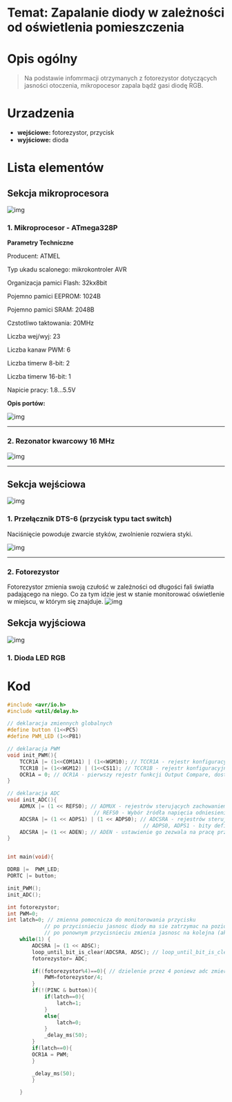 # Temat: Zapalanie diody w zależności od oświetlenia pomieszczenia
# Opis ogólny
>Na podstawie infomrmacji otrzymanych z fotorezystor dotyczących jasności otoczenia, mikropocesor zapala bądź gasi diodę RGB.
# Urzadzenia
- **wejściowe:** fotorezystor, przycisk
- **wyjściowe:** dioda

# Lista elementów
## Sekcja mikroprocesora
![img](zdjecia/sekcja_mikro.png)
### 1.  Mikroprocesor - ATmega328P

<b>Parametry Techniczne</b>

Producent: ATMEL

Typ ukadu scalonego: mikrokontroler AVR

Organizacja pamici Flash: 32kx8bit

Pojemno pamici EEPROM: 1024B

Pojemno pamici SRAM: 2048B

Czstotliwo taktowania: 20MHz

Liczba wej/wyj:	23 

Liczba kanaw PWM: 6 

Liczba timerw 8-bit: 2 

Liczba timerw 16-bit: 1 

Napicie pracy: 1.8...5.5V

<b>Opis portów:</b>


![img](zdjecia/mikroprocesor.png)
***

### 2.  Rezonator kwarcowy 16 MHz
![img](zdjecia/kwarc.png)
***
## Sekcja wejściowa
![img](zdjecia/sekcja_wejscie.png)
### 1.  Przełącznik DTS-6 (przycisk typu tact switch)
Naciśnięcie powoduje zwarcie styków, zwolnienie rozwiera styki.

![img](zdjecia/przycisk.png)
***
### 2.  Fotorezystor
Fotorezystor zmienia swoją czułość w zależności od długości fali światła padającego na niego. Co za tym idzie jest w stanie monitorować oświetlenie w miejscu, w którym się znajduje.
![img](zdjecia/fotorezystor.png)
## Sekcja wyjściowa
![img](zdjecia/sekcja_wyjscie.png)
### 1.  Dioda LED RGB
# Kod
```cpp
#include <avr/io.h>
#include <util/delay.h>

// deklaracja zmiennych globalnych
#define button (1<<PC5)
#define PWM_LED (1<<PB1)

// deklaracja PWM
void init_PWM(){
	TCCR1A |= (1<<COM1A1) | (1<<WGM10); // TCCR1A - rejestr konfiguracyjny A
	TCCR1B |= (1<<WGM12) | (1<<CS11); // TCCR1B - rejestr konfiguracyjny B
	OCR1A = 0; // OCR1A - pierwszy rejestr funkcji Output Compare, dostępny 8-bitowo
}

// deklaracja ADC
void init_ADC(){
	ADMUX |= (1 << REFS0); // ADMUX - rejestrów sterujących zachowaniem się przetwornika
							// REFS0 - Wybór źródła napięcia odniesienia
	ADCSRA |= (1 << ADPS1) | (1 << ADPS0); // ADCSRA - rejestrów sterujących zachowaniem się przetwornika
											// ADPS0, ADPS1 - bity definujące pożądaną relację między częstotliwością zegara sytemowego
	ADCSRA |= (1 << ADEN); // ADEN - ustawienie go zezwala na pracę przetwornika, a wyzerowanie wyłącza go. Wyłączenie ADC podczas wykonywania konwersji przerywa ją.
}


int main(void){

DDRB |=  PWM_LED;
PORTC |= button;

init_PWM();
init_ADC();

int fotorezystor;
int PWM=0;
int latch=0; // zmienna pomocnicza do monitorowania przycisku
            // po przycisnieciu jasnosc diody ma sie zatrzymac na poziomie jasnosci oswietlenia
            // po ponownym przycisnieciu zmienia jasnosc na kolejna (aktualna) jasnosc
    while(1) {
		ADCSRA |= (1 << ADSC);
		loop_until_bit_is_clear(ADCSRA, ADSC); // loop_until_bit_is_clear - pętla oczekiwania na oczekiwanie na zgaszenie (0) bitu w rejestrze sfr
		fotorezystor= ADC;

		if((fotorezystor%4)==0){ // dzielenie przez 4 poniewz adc zmierza do 1024 a PWM maksymalnie przyjmuje 256
			PWM=fotorezystor/4;
		}
		if(!(PINC & button)){
			if(latch==0){
				latch=1;
			}
			else{
				latch=0;
			}
			_delay_ms(50);
		}
		if(latch==0){
		OCR1A = PWM;
		}

		_delay_ms(50);
		}

    }
```
